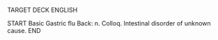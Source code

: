 TARGET DECK
ENGLISH

START
Basic
Gastric flu
Back: n. Colloq. Intestinal disorder of unknown cause.
END
